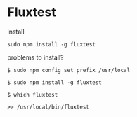 
# Fluxtest

install

```
sudo npm install -g fluxtest
```
problems to install?

```
$ sudo npm config set prefix /usr/local

$ sudo npm install -g fluxtest

$ which fluxtest

>> /usr/local/bin/fluxtest
